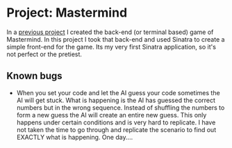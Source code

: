 # Project: Mastermind

In a [previous project](https://github.com/BShowen/ruby_mastermind_game) I created the back-end (or terminal based) game of Mastermind. In this project I took that back-end and used Sinatra to create a simple front-end for the game. Its my very first Sinatra application, so it's not perfect or the pretiest. 

## Known bugs
* When you set your code and let the AI guess your code sometimes the AI will get stuck. What is happening is the AI has guessed the correct numbers but in the wrong sequence. Instead of shuffling the numbers to form a new guess the AI will create an entire new guess. This only happens under certain conditions and is very hard to replicate. I have not taken the time to go through and replicate the scenario to find out EXACTLY what is happening. One day....
